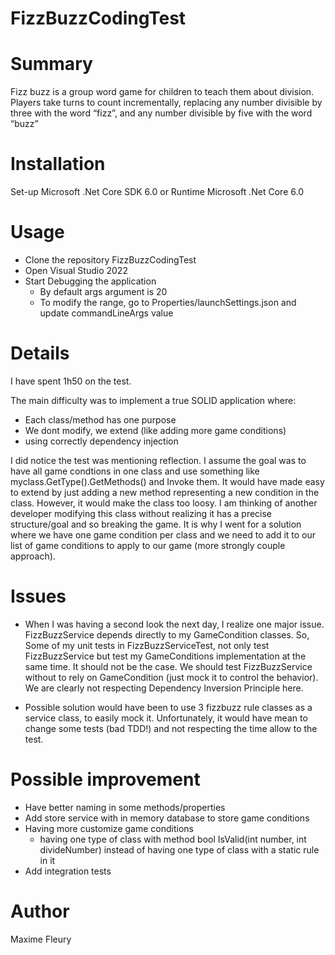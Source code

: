 # FizzBuzzCodingTest


# Summary
Fizz buzz is a group word game for children to teach them about division. Players take turns to count incrementally, replacing any number divisible by three with the word “fizz”, and any number divisible by five with the word “buzz”

# Installation
Set-up Microsoft .Net Core SDK 6.0 or Runtime Microsoft .Net Core 6.0

# Usage
- Clone the repository FizzBuzzCodingTest
- Open Visual Studio 2022
- Start Debugging the application
	- By default args argument is 20
	- To modify the range, go to Properties/launchSettings.json and update commandLineArgs value

# Details
I have spent 1h50 on the test. 

The main difficulty was to implement a true SOLID application where:
- Each class/method has one purpose
- We dont modify, we extend (like adding more game conditions)
- using correctly dependency injection

I did notice the test was mentioning reflection. I assume the goal was to have all game condtions in one class and use something like myclass.GetType().GetMethods() and Invoke them. It would have made easy to extend by just adding a new method representing a new condition in the class. However, it would make the class too loosy. I am thinking of another developer modifying this class without realizing it has a precise structure/goal and so breaking the game. It is why I went for a solution where we have one game condition per class and we need to add it to our list of game conditions to apply to our game (more strongly couple approach).

# Issues
- When I was having a second look the next day, I realize one major issue. FizzBuzzService depends directly to my GameCondition classes. So, Some of my unit tests in FizzBuzzServiceTest, not only test FizzBuzzService but test my GameConditions implementation at the same time. It should not be the case. We should test FizzBuzzService without to rely on GameCondition (just mock it to control the behavior). We are clearly not respecting Dependency Inversion Principle here.

- Possible solution would have been to use 3 fizzbuzz rule classes as a service class, to easily mock it. Unfortunately, it would have mean to change some tests (bad TDD!) and not respecting the time allow to the test.

# Possible improvement
- Have better naming in some methods/properties
- Add store service with in memory database to store game conditions
- Having more customize game conditions 
	- having one type of class with method bool IsValid(int number, int divideNumber) instead of having one type of class with a static rule in it
- Add integration tests

# Author
Maxime Fleury
